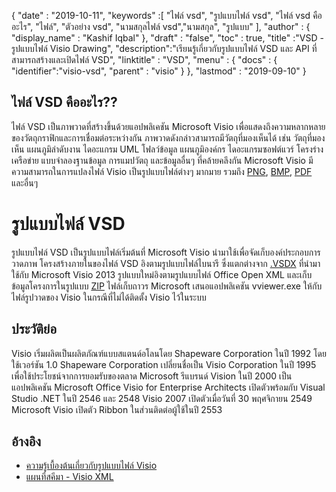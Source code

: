 {
  "date" : "2019-10-11",
  "keywords" :[ "ไฟล์ vsd", "รูปแบบไฟล์ vsd", "ไฟล์ vsd คืออะไร", "ไฟล์", "ตัวอย่าง vsd", "นามสกุลไฟล์ vsd","นามสกุล", "รูปแบบ" ],
  "author" : {
    "display_name" : "Kashif Iqbal"
},
  "draft" : "false",
  "toc" : true,
  "title" :"VSD - รูปแบบไฟล์ Visio Drawing",
  "description":"เรียนรู้เกี่ยวกับรูปแบบไฟล์ VSD และ API ที่สามารถสร้างและเปิดไฟล์ VSD",
  "linktitle" : "VSD",
  "menu" : {
    "docs" : {
	  "identifier":"visio-vsd",
      "parent" : "visio"
}
},
  "lastmod" : "2019-09-10"
}

## ไฟล์ VSD คืออะไร??

ไฟล์ VSD เป็นภาพวาดที่สร้างขึ้นด้วยแอปพลิเคชัน Microsoft Visio เพื่อแสดงถึงความหลากหลายของวัตถุกราฟิกและการเชื่อมต่อระหว่างกัน ภาพวาดดังกล่าวสามารถมีวัตถุที่มองเห็นได้ เช่น วัตถุที่มองเห็น แผนภูมิลำดับงาน ไดอะแกรม UML โฟลว์ข้อมูล แผนภูมิองค์กร ไดอะแกรมซอฟต์แวร์ โครงร่างเครือข่าย แบบจำลองฐานข้อมูล การแมปวัตถุ และข้อมูลอื่นๆ ที่คล้ายคลึงกัน Microsoft Visio มีความสามารถในการแปลงไฟล์ Visio เป็นรูปแบบไฟล์ต่างๆ มากมาย รวมถึง [PNG](/th/image/png/), [BMP](/th/image/bmp/), [PDF](/th/pdf/) และอื่นๆ

# รูปแบบไฟล์ VSD #

รูปแบบไฟล์ VSD เป็นรูปแบบไฟล์เริ่มต้นที่ Microsoft Visio นำมาใช้เพื่อจัดเก็บองค์ประกอบการวาดภาพ โครงสร้างภายในของไฟล์ VSD อิงตามรูปแบบไฟล์ไบนารี ซึ่งแตกต่างจาก [.VSDX](/th/visio/vsdx/) ที่นำมาใช้กับ Microsoft Visio 2013 รูปแบบใหม่อิงตามรูปแบบไฟล์ Office Open XML และเก็บข้อมูลโครงการในรูปแบบ [ZIP](/th/compression/zip/) ไฟล์เก็บถาวร Microsoft เสนอแอปพลิเคชัน vviewer.exe ให้กับไฟล์รูปวาดของ Visio ในกรณีที่ไม่ได้ติดตั้ง Visio ไว้ในระบบ

## ประวัติย่อ ##

Visio เริ่มผลิตเป็นผลิตภัณฑ์แบบสแตนด์อโลนโดย Shapeware Corporation ในปี 1992 โดยใช้เวอร์ชัน 1.0 Shapeware Corporation เปลี่ยนชื่อเป็น Visio Corporation ในปี 1995 เพื่อใช้ประโยชน์จากการยอมรับของตลาด Microsoft รีแบรนด์ Vision ในปี 2000 เป็นแอปพลิเคชัน Microsoft Office Visio for Enterprise Architects เปิดตัวพร้อมกับ Visual Studio .NET ในปี 2546 และ 2548 Visio 2007 เปิดตัวเมื่อวันที่ 30 พฤศจิกายน 2549 Microsoft Visio เปิดตัว Ribbon ในส่วนติดต่อผู้ใช้ในปี 2553

## อ้างอิง ##

* [ความรู้เบื้องต้นเกี่ยวกับรูปแบบไฟล์ Visio](https://learn.microsoft.com/en-us/office/client-developer/visio/introduction-to-the-visio-file-formatvsdx)
* [แผนที่สคีมา - Visio XML](https://learn.microsoft.com/en-us/office/client-developer/visio/schema-mapvisio-xml)

